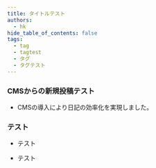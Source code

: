 ```yaml
---
title: タイトルテスト
authors:
  - hk
hide_table_of_contents: false
tags:
  - tag
  - tagtest
  - タグ
  - タグテスト
---
```

### CMSからの新規投稿テスト
- CMSの導入により日記の効率化を実現しました。

### テスト
- テスト
* テスト
